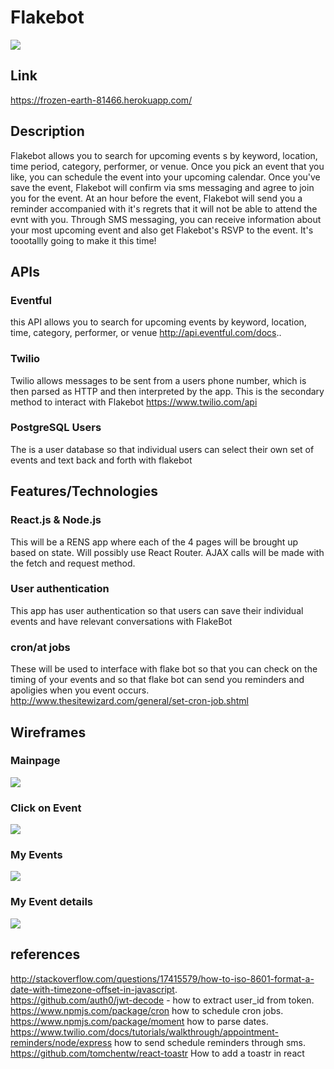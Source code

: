 # Flakebot

![](https://i.imgflip.com/63l1k.gif)

## Link  
https://frozen-earth-81466.herokuapp.com/

## Description

Flakebot allows you to search for upcoming events s by keyword, location, time period, category, performer, or venue. Once you pick an event that you like, you can schedule the event into your upcoming calendar. Once you've save the event, Flakebot will confirm via sms messaging and agree to join you for the event. At an hour before the event, Flakebot will send you a reminder accompanied with it's regrets that it will not be able to attend the evnt with you. Through SMS messaging, you can receive information about your most upcoming event and also get Flakebot's RSVP to the event. It's toootallly going to make it this time! 

## APIs
### Eventful
this API allows you to search for upcoming events by keyword, location, time, category, performer, or venue
http://api.eventful.com/docs..
### Twilio
Twilio allows messages to be sent from a users phone number, which is then parsed as HTTP and then interpreted by the app. This is the secondary method to interact with Flakebot
https://www.twilio.com/api
### PostgreSQL Users
The is a user database so that individual users can select their own set of events and text back and forth with flakebot

## Features/Technologies
### React.js & Node.js
This will be a RENS app where each of the 4 pages will be brought up based on state. Will possibly use React Router. AJAX calls will be made with the fetch and request method.

### User authentication
This app has user authentication so that users can save their individual events and have relevant conversations with FlakeBot

### cron/at jobs
These will be used to interface with flake bot so that you can check on the timing of your events and so that flake bot can send you reminders and apoligies when you event occurs.
http://www.thesitewizard.com/general/set-cron-job.shtml

## Wireframes

### Mainpage
![](http://i.imgur.com/FUkHTMF.png)
### Click on Event
![](http://i.imgur.com/G1rg9z0.png)
### My Events
![](http://i.imgur.com/wjW4vBa.png)
### My Event details
![](http://i.imgur.com/zeiKIQh.png)


## references

http://stackoverflow.com/questions/17415579/how-to-iso-8601-format-a-date-with-timezone-offset-in-javascript.  
https://github.com/auth0/jwt-decode - how to extract user_id from token.  
https://www.npmjs.com/package/cron how to schedule cron jobs.  
https://www.npmjs.com/package/moment how to parse dates.  
https://www.twilio.com/docs/tutorials/walkthrough/appointment-reminders/node/express how to send schedule reminders through sms.  
https://github.com/tomchentw/react-toastr How to add a toastr in react
